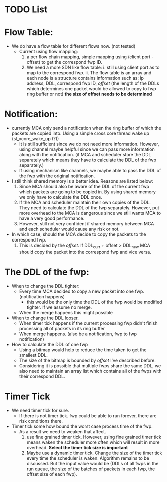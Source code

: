 # TODO List

# Flow Table:
- We do have a flow table for different flows now. (not tested)
	- Current using flow mapping:
		1. a per flow chain mapping, simple mapping using (client port - offset) to get the correspond fwp ID.
		2. We need a more SDN like flow table:
			i.  still using client port as to map to the correspond fwp.
			ii. The flow table is an array and each node is a structure contains information such as: ip address, DDL, correspond fwp ID, *offset* (the length of the DDLs which determines one packet would be allowed to copy to fwp ring buffer or not) **the size of offset needs to be determined**

# Notification:
- currently MCA only send a notification when the ring buffer of which the packets are copied into. Using a simple cross core thread wake up (sl_xcore_wake_up (?))
	- It is still sufficient since we do not need more information. However, using channel maybe helpful since we can pass more information along with the notification. (if MCA and scheduler store the DDL separately which means they have to calculate the DDL of the fwp separately.)
	- If using mechanism like channels, we maybe able to pass the DDL of the fwp with the original notification. 
- I still think shared memory is a better idea. Reasons are listed below:
	1. Since MCA should also be aware of the DDL of the current fwp which packets are going to be copied in. By using shared memory we only have to calculate the DDL once.
	2. If the MCA and scheduler maintain their own copies of the DDL. They need to calculate the DDL of the fwp separately. However, put more overhead to the MCA is dangerous since we still wants MCA to have a very good performance.
	3. However, still not very confident if shared memory between MCA and each scheduler would cause any risk or not.
- In which case, should the MCA decide to copy the packets to the correspond fwp.
	1. This is decided by the *offset*. If DDL<sub>curr</sub> + offset > DDL<sub>new</sub> MCA should copy the packet into the correspond fwp and vice versa. 

# The DDL of the fwp:
- When to change the DDL tighter:
	- Every time MCA decided to copy a new packet into one fwp. (notification happens)
		- this would be the only time the DDL of the fwp would be modified tighter. If we assume no merge.
	- When the merge happens this might possible
- When to change the DDL looser.
	- When timer tick happens if the current processing fwp didn't finish processing all of packets in its ring buffer
	- When merge happens. (also be a notification, fwp to fwp notification)
- How to calculate the DDL of one fwp
	- Using a bitmap would help to reduce the time taken to get the smallest DDL.
	- The size of the bitmap is bounded by *offset* I've described before.
	- Considering it is possible that multiple fwps share the same DDL, we also need to maintain an array list which contains all of the fwps with their correspond DDL.

# Timer Tick
- We need timer tick for sure.
	- If there is not timer tick. fwp could be able to run forever, there are risk conditions there.
- Timer tick some how bound the worst case process time of the fwp. 
	- As a result we need to weaken that affect. 
		1. use fine grained timer tick. However, using fine grained timer tick means waken the scheduler more often which will result in more overhead. **Select the timer tick size is important**
		2. Maybe use a dynamic timer tick. Change the size of the timer tick every time the scheduler is waken. Algorithm remains to be discussed. But the input value would be (DDLs of all fwps in the run queue, the size of the batches of packets in each fwp, the offset size of each fwp).
		
